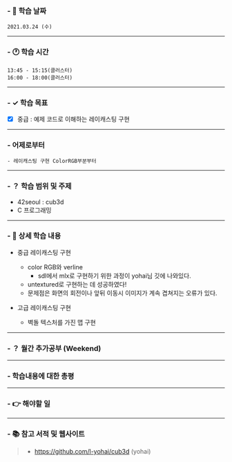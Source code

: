### - 📆 학습 날짜
	2021.03.24 (수)
___
### - 🕐 학습 시간
```
13:45 - 15:15(클러스터)
16:00 - 18:00(클러스터)
```
___
### - ✓ 학습 목표
- [x] 중급 : 예제 코드로 이해하는 레이캐스팅 구현
___
### - 어제로부터
```
- 레이캐스팅 구현 ColorRGB부분부터
```
___
### - ？ 학습 범위 및 주제
- 42seoul : cub3d
- C 프로그래밍
___
### - 📝 상세 학습 내용
- 중급 레이캐스팅 구현
  - color RGB와 verline
    - sdl에서 mlx로 구현하기 위한 과정이 yohai님 깃에 나와있다.
  - untextured로 구현하는 데 성공하였다!
  - 문제점은 화면의 회전이나 앞뒤 이동시 이미지가 계속 겹쳐지는 오류가 있다.

- 고급 레이캐스팅 구현
  - 벽돌 텍스처를 가진 맵 구현
___
### - ？ 월간 추가공부 (Weekend)

___
### - 학습내용에 대한 총평

___
### - 👉 해야할 일

___
### - 📚 참고 서적 및 웹사이트
> - https://github.com/l-yohai/cub3d (yohai)
> 